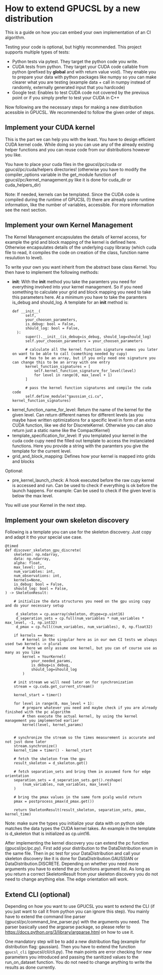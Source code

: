# How to extend GPUCSL by a new distribution

This is a guide on how you can embed your own implementation of an CI algorithm. 

Testing your code is optional, but highly recommended. This project supports multiple types of tests:
- Python tests via pytest. They target the python code you write.
- CUDA tests from python. They target your CUDA code callable from python (prefixed by __global__ and with return value void).
    They enable you to prepare your data with python packages like numpy so you can make clearer what you are testing (example 
    data + call in numpy instead of randomly, externally generated input that you hardcode)
- Google test: Enables to test CUDA code not covered by the previous point or if you simply prefer to test your CUDA in C++


Now following are the necessary steps for making a new distribution acessible in GPUCSL. We recommended to follow the given order of steps.


## Implement your CUDA kernel

This is the part we can help you with the least. You have to design efficient CUDA kernel code. While doing so you can use 
any of the already existing helper functions and you can reuse code from our distributions however you like.

You have to place your cuda files in the gpucsl/pc/cuda or gpucsl/pc/cuda/helpers directories! (otherwise you have to modify
the compiler_options variable in the get_module function of gpucsl/pc/kernel_management.py like it is done for cuda_dir or cuda_helpers_dir)

Note: If needed, kernels can be templated. Since the CUDA code is compiled during the runtime of GPUCSL (!) there are already some 
runtime information, like the number of variables, accessible. For more information see the next section.


## Implement your own Kernel Management

The Kernel Management encapsulates the details of kernel access, for example the grid and block mapping of the kernel is defined here.
Otherwise encapsulates details of the underlying cupy libraray (which cuda file to read, it compiles the code on creation of the class, function name resulution to level). 

To write your own you want inherit from the abstract base class Kernel. You then have to implement the following methods:

- __init__: With the __init__ method you take the paramters you need for everything involved into your kernel management. So if you need something to calculate your grid and block mapping you need to take this parameters here. At a minimum you have to take the paramters is_debug and should_log.
  A template for an __init__ method is:
  ```
  def __init__(
        self,
        your_choosen_parameters,
        is_debug: bool = False,
        should_log: bool = False,
    ):
        super().__init__(is_debug=is_debug, should_log=should_log)
        self.your_choosen_parameters = your_choosen_parameters

        # calculate all the kernel function signature names you later on want to be able to call (something needed by cupy)
        # has to be an array, but if you only need one signature you can change this to be an array with one entry
        kernel_function_signatures = [
            self.kernel_function_signature_for_level(level)
            for level in range(0, max_level + 1)
        ]

        # pass the kernel function signatures and compile the cuda code
        self.define_module("gaussian_ci.cu", kernel_function_signatures)
  ```    
- kernel_function_name_for_level: Return the name of the kernel for the given level. Can return different names for different levels (as you maybe have written 
    optimizations for a specific level in form of an extra CUDA function, like we did for DiscreteKernel. Otherwise you can also return just a static name like the CompactKernel)
- template_specification_for_level: If you templated your kernel in the cuda code cupy need the filled out template to access the instanciated functions. Here you provide a string with the paramters you give the template for the current level.
- grid_and_block_mapping: Defines how your kernel is mapped into grids and blocks

Optional:
- pre_kernel_launch_check: A hook executed before the raw cupy kernel is accessed and run. Can be used to check if everything is ok before the launch happens. 
    For example: Can be used to check if the given level is below the max level.


You will use your Kernel in the next step.


## Implement your own skeleton discovery

Following is a template you can use for the skeleton discovery. Just copy and adapt it tho your special use case. 

```
@timed
def discover_skeleton_gpu_discrete(
    skeleton: np.ndarray,
    data: np.ndarray,
    alpha: float,
    max_level: int,
    num_variables: int,
    num_observations: int,
    kernels=None,
    is_debug: bool = False,
    should_log: bool = False,
) -> SkeletonResult:

    # initialize the data structures you need on the gpu using cupy and do your necessary setup

     d_skeleton = cp.asarray(skeleton, dtype=cp.uint16)
     d_seperation_sets = cp.full(num_variables * num_variables * max_level, -1, np.int32)
     d_pmax = cp.full((num_variables, num_variables), 0, np.float32)

    if kernels == None:
        # kernel in the singular here as in our own CI tests we always used two kernels -> plural
        # here we only assume one kernel, but you can of course use as many as you like
        kernel = YourKernel(
            your_needed_params, 
            is_debug=is_debug,
            should_log=should_log
        )

    # init stream we will need later on for synchronization
    stream = cp.cuda.get_current_stream()

    kernel_start = timer()

    for level in range(0, max_level + 1):
        # prepare whatever you need and maybe check if you are already finished with the pc algorithm
        # then execute the actual kernel, by using the kernel management you implemented earlier
        kernel(level, kernel_params) 
       

    # synchronize the stream so the times measurement is accurate and not just done later
    stream.synchronize()
    kernel_time = timer() - kernel_start

    # fetch the skeleton from the gpu
    result_skeleton = d_skeleton.get()

    # fetch separation_sets and bring them in assumed form for edge orientation
    separation_sets = d_seperation_sets.get().reshape(
        (num_variables, num_variables, max_level)
    )

    # bring the pmax values in the same form pcalg would return
    pmax = postprocess_pmax(d_pmax.get())

    return SkeletonResult(result_skeleton, separation_sets, pmax, kernel_time)
```

Note: make sure the types you initialize your data with on python side matches the data types the CUDA kernel takes. An example in the template is d_skeleton that is initialized as cp.uint16.  

After implementing the kernel discovery you can extend the pc function (gpucsl/pc/pc.py). First add your distribution to the DataDistribution enum in the same file. Then in pc test for your DataDistribution and call your skeleton discovery like it is done for DataDistribution.GAUSSIAN or DataDistribution.DISCRETE. Depending on whether you need more arguments you have to extend the pc functions argument list. 
As long as you return a correct SkeletonResult from your skeleton discovery you do not need to change anything else. The edge orientation will work.


## Extend CLI (optional) 

Depending on how you want to use GPUCSL you want to extend the CLI (if you just want to call it from python you can ignore this step).
You mainly have to extend the command line parser (gpucsl/pc/command_line_parser.py) with the arguments you need. The parser 
basically used the argparse package, so please refer to https://docs.python.org/3/library/argparse.html on how to use it.

One mandatory step will be to add a new distribution flag (example for distribution flag: gaussian). Then you have to extend the function `gpucsl_cli` 
(gpucsl/cli/cli.py). The main points are error checking for new parameters you introduced and passing the sanitized values to the run_on_dataset function. 
You do not need to change anything to write the results as done currently.
